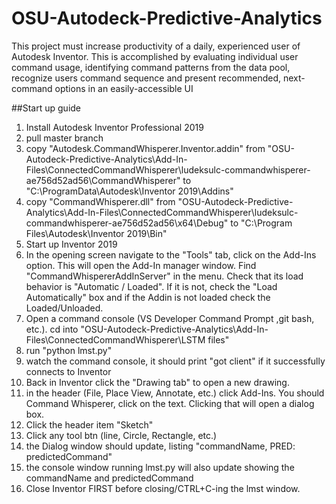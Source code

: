 # OSU-Autodeck-Predictive-Analytics
This project must increase productivity of a daily, experienced user of Autodesk Inventor. This is accomplished by evaluating individual user command usage, identifying command patterns from the data pool, recognize users command sequence and present recommended, next-command options in an easily-accessible UI

##Start up guide
  1. Install Autodesk Inventor Professional 2019
  2. pull master branch
  3. copy "Autodesk.CommandWhisperer.Inventor.addin" from "OSU-Autodeck-Predictive-Analytics\Add-In-Files\ConnectedCommandWhisperer\ludeksulc-commandwhisperer-ae756d52ad56\CommandWhisperer" to "C:\ProgramData\Autodesk\Inventor 2019\Addins"
  4. copy "CommandWhisperer.dll" from "OSU-Autodeck-Predictive-Analytics\Add-In-Files\ConnectedCommandWhisperer\ludeksulc-commandwhisperer-ae756d52ad56\x64\Debug" to "C:\Program Files\Autodesk\Inventor 2019\Bin"
  5. Start up Inventor 2019
  6. In the opening screen navigate to the "Tools" tab, click on the Add-Ins option. This will open the Add-In manager window.  Find "CommandWhispererAddInServer" in the menu.  Check that its load behavior is "Automatic / Loaded". If it is not, check the "Load Automatically" box and if the Addin is not loaded check the Loaded/Unloaded.
  7. Open a command console (VS Developer Command Prompt ,git bash, etc.). cd into "OSU-Autodeck-Predictive-Analytics\Add-In-Files\ConnectedCommandWhisperer\LSTM files\"
  8. run "python lmst.py"
  9. watch the command console, it should print "got client" if it successfully connects to Inventor
  10. Back in Inventor click the "Drawing tab" to open a new drawing.
  11. in the header (File, Place View, Annotate, etc.) click Add-Ins. You should Command Whisperer, click on the text.  Clicking that will open a dialog box.
  12. Click the header item "Sketch"
  13. Click any tool btn (line, Circle, Rectangle, etc.)
  14. the Dialog window should update, listing "commandName, PRED: predictedCommand"
  15. the console window running lmst.py will also update showing the commandName and predictedCommand
  16. Close Inventor FIRST before closing/CTRL+C-ing the lmst window.

